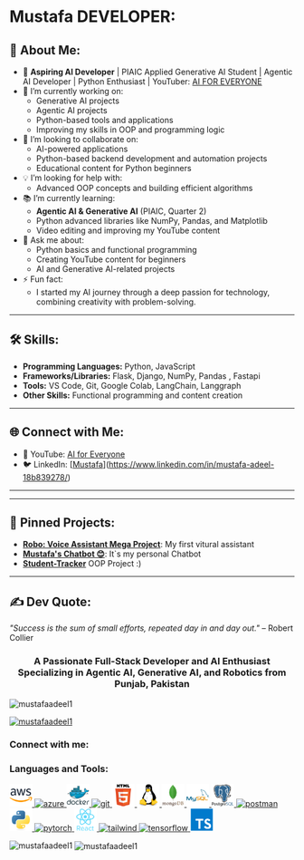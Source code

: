 # Mustafa DEVELOPER:

## 🌟 About Me:
- 🚀 **Aspiring AI Developer** | PIAIC Applied Generative AI Student | Agentic AI Developer | Python Enthusiast | YouTuber: [AI FOR EVERYONE](https://www.youtube.com/@AiForEveryone_804)
- 🌱 I’m currently working on:
  - Generative AI projects
  - Agentic AI projects
  - Python-based tools and applications
  - Improving my skills in OOP and programming logic
- 👯 I’m looking to collaborate on:
  - AI-powered applications
  - Python-based backend development and automation projects
  - Educational content for Python beginners
- 💡 I’m looking for help with:
  - Advanced OOP concepts and building efficient algorithms
- 📚 I’m currently learning:
  - **Agentic AI & Generative AI** (PIAIC, Quarter 2)
  - Python advanced libraries like NumPy, Pandas, and Matplotlib
  - Video editing and improving my YouTube content
- 💬 Ask me about:
  - Python basics and functional programming
  - Creating YouTube content for beginners
  - AI and Generative AI-related projects
- ⚡ Fun fact:
  - I started my AI journey through a deep passion for technology, combining creativity with problem-solving.

---

## 🛠️ Skills:
- **Programming Languages:** Python, JavaScript
- **Frameworks/Libraries:** Flask, Django, NumPy, Pandas , Fastapi
- **Tools:** VS Code, Git, Google Colab, LangChain, Langgraph
- **Other Skills:** Functional programming and content creation

---

## 🌐 Connect with Me:
- 🌟 YouTube: [AI for Everyone](https://www.youtube.com/@AiForEveryone_804)
- 🐦 LinkedIn: [[Mustafa](https://www.linkedin.com/in/Mustafa)](https://www.linkedin.com/in/mustafa-adeel-18b839278/)

---
---

## 📌 Pinned Projects:
- **[Robo: Voice Assistant Mega Project](https://github.com/Mustafaadeel1/Maga_Project_ROBO-)**: My first vitural assistant
- **[Mustafa's Chatbot 😊](https://github.com/Mustafaadeel1/Chatbot)**: It`s my personal Chatbot  
- **[Student-Tracker](https://github.com/Mustafaadeel1/Assiginment_Piaic/tree/main/Student-Tracker)** OOP Project :)
---

## ✍️ Dev Quote:
_"Success is the sum of small efforts, repeated day in and day out."_ – Robert Collier


<h3 align="center">A Passionate Full-Stack Developer and AI Enthusiast Specializing in Agentic AI, Generative AI, and Robotics from Punjab, Pakistan</h3>

<p align="left"> <img src="https://komarev.com/ghpvc/?username=mustafaadeel1&label=Profile%20views&color=0e75b6&style=flat" alt="mustafaadeel1" /> </p>

<p align="left"> <a href="https://github.com/ryo-ma/github-profile-trophy"><img src="https://github-profile-trophy.vercel.app/?username=mustafaadeel1" alt="mustafaadeel1" /></a> </p>

<h3 align="left">Connect with me:</h3>
<p align="left">
</p>

<h3 align="left">Languages and Tools:</h3>
<p align="left"> <a href="https://aws.amazon.com" target="_blank" rel="noreferrer"> <img src="https://raw.githubusercontent.com/devicons/devicon/master/icons/amazonwebservices/amazonwebservices-original-wordmark.svg" alt="aws" width="40" height="40"/> </a> <a href="https://azure.microsoft.com/en-in/" target="_blank" rel="noreferrer"> <img src="https://www.vectorlogo.zone/logos/microsoft_azure/microsoft_azure-icon.svg" alt="azure" width="40" height="40"/> </a> <a href="https://www.docker.com/" target="_blank" rel="noreferrer"> <img src="https://raw.githubusercontent.com/devicons/devicon/master/icons/docker/docker-original-wordmark.svg" alt="docker" width="40" height="40"/> </a> <a href="https://git-scm.com/" target="_blank" rel="noreferrer"> <img src="https://www.vectorlogo.zone/logos/git-scm/git-scm-icon.svg" alt="git" width="40" height="40"/> </a> <a href="https://www.w3.org/html/" target="_blank" rel="noreferrer"> <img src="https://raw.githubusercontent.com/devicons/devicon/master/icons/html5/html5-original-wordmark.svg" alt="html5" width="40" height="40"/> </a> <a href="https://www.linux.org/" target="_blank" rel="noreferrer"> <img src="https://raw.githubusercontent.com/devicons/devicon/master/icons/linux/linux-original.svg" alt="linux" width="40" height="40"/> </a> <a href="https://www.mongodb.com/" target="_blank" rel="noreferrer"> <img src="https://raw.githubusercontent.com/devicons/devicon/master/icons/mongodb/mongodb-original-wordmark.svg" alt="mongodb" width="40" height="40"/> </a> <a href="https://www.mysql.com/" target="_blank" rel="noreferrer"> <img src="https://raw.githubusercontent.com/devicons/devicon/master/icons/mysql/mysql-original-wordmark.svg" alt="mysql" width="40" height="40"/> </a> <a href="https://www.postgresql.org" target="_blank" rel="noreferrer"> <img src="https://raw.githubusercontent.com/devicons/devicon/master/icons/postgresql/postgresql-original-wordmark.svg" alt="postgresql" width="40" height="40"/> </a> <a href="https://postman.com" target="_blank" rel="noreferrer"> <img src="https://www.vectorlogo.zone/logos/getpostman/getpostman-icon.svg" alt="postman" width="40" height="40"/> </a> <a href="https://www.python.org" target="_blank" rel="noreferrer"> <img src="https://raw.githubusercontent.com/devicons/devicon/master/icons/python/python-original.svg" alt="python" width="40" height="40"/> </a> <a href="https://pytorch.org/" target="_blank" rel="noreferrer"> <img src="https://www.vectorlogo.zone/logos/pytorch/pytorch-icon.svg" alt="pytorch" width="40" height="40"/> </a> <a href="https://reactjs.org/" target="_blank" rel="noreferrer"> <img src="https://raw.githubusercontent.com/devicons/devicon/master/icons/react/react-original-wordmark.svg" alt="react" width="40" height="40"/> </a> <a href="https://tailwindcss.com/" target="_blank" rel="noreferrer"> <img src="https://www.vectorlogo.zone/logos/tailwindcss/tailwindcss-icon.svg" alt="tailwind" width="40" height="40"/> </a> <a href="https://www.tensorflow.org" target="_blank" rel="noreferrer"> <img src="https://www.vectorlogo.zone/logos/tensorflow/tensorflow-icon.svg" alt="tensorflow" width="40" height="40"/> </a> <a href="https://www.typescriptlang.org/" target="_blank" rel="noreferrer"> <img src="https://raw.githubusercontent.com/devicons/devicon/master/icons/typescript/typescript-original.svg" alt="typescript" width="40" height="40"/> </a> </p>

<p><img align="left" src="https://github-readme-stats.vercel.app/api/top-langs?username=mustafaadeel1&show_icons=true&locale=en&layout=compact" alt="mustafaadeel1" /></p>

<p>&nbsp;<img align="center" src="https://github-readme-stats.vercel.app/api?username=mustafaadeel1&show_icons=true&locale=en" alt="mustafaadeel1" /></p>

